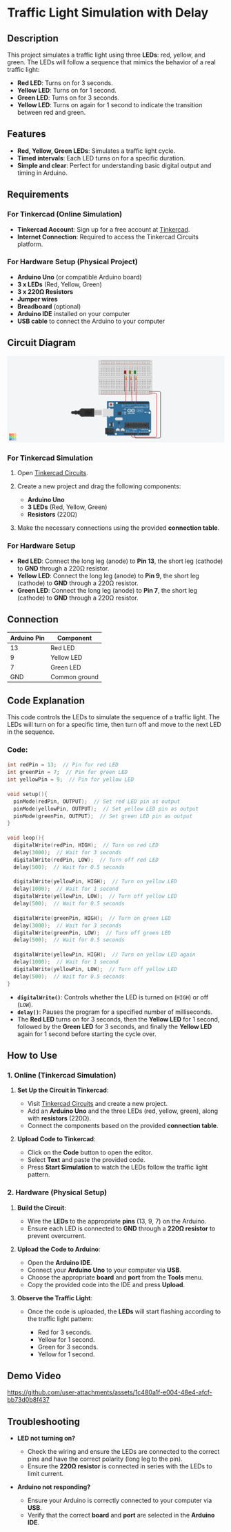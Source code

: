 # **Traffic Light Simulation with Delay**

## **Description**

This project simulates a traffic light using three **LEDs**: red, yellow, and green. The LEDs will follow a sequence that mimics the behavior of a real traffic light:

* **Red LED**: Turns on for 3 seconds.
* **Yellow LED**: Turns on for 1 second.
* **Green LED**: Turns on for 3 seconds.
* **Yellow LED**: Turns on again for 1 second to indicate the transition between red and green.

## **Features**

* **Red, Yellow, Green LEDs**: Simulates a traffic light cycle.
* **Timed intervals**: Each LED turns on for a specific duration.
* **Simple and clear**: Perfect for understanding basic digital output and timing in Arduino.

## **Requirements**

### **For Tinkercad (Online Simulation)**

* **Tinkercad Account**: Sign up for a free account at [Tinkercad](https://www.tinkercad.com/).
* **Internet Connection**: Required to access the Tinkercad Circuits platform.

### **For Hardware Setup (Physical Project)**

* **Arduino Uno** (or compatible Arduino board)
* **3 x LEDs** (Red, Yellow, Green)
* **3 x 220Ω Resistors**
* **Jumper wires**
* **Breadboard** (optional)
* **Arduino IDE** installed on your computer
* **USB cable** to connect the Arduino to your computer

## **Circuit Diagram**

![Circuit Diagram](<Time Delay Traffic Light.png>)

### **For Tinkercad Simulation**

1. Open [Tinkercad Circuits](https://www.tinkercad.com/circuits).
2. Create a new project and drag the following components:

   * **Arduino Uno**
   * **3 LEDs** (Red, Yellow, Green)
   * **Resistors** (220Ω)
3. Make the necessary connections using the provided **connection table**.

### **For Hardware Setup**

* **Red LED**: Connect the long leg (anode) to **Pin 13**, the short leg (cathode) to **GND** through a 220Ω resistor.
* **Yellow LED**: Connect the long leg (anode) to **Pin 9**, the short leg (cathode) to **GND** through a 220Ω resistor.
* **Green LED**: Connect the long leg (anode) to **Pin 7**, the short leg (cathode) to **GND** through a 220Ω resistor.

## **Connection**

| Arduino Pin | Component     |
| ----------- | ------------- |
| 13          | Red LED       |
| 9           | Yellow LED    |
| 7           | Green LED     |
| GND         | Common ground |

## **Code Explanation**

This code controls the LEDs to simulate the sequence of a traffic light. The LEDs will turn on for a specific time, then turn off and move to the next LED in the sequence.

### **Code:**

```cpp
int redPin = 13;  // Pin for red LED
int greenPin = 7;  // Pin for green LED
int yellowPin = 9;  // Pin for yellow LED

void setup(){
  pinMode(redPin, OUTPUT);  // Set red LED pin as output
  pinMode(yellowPin, OUTPUT);  // Set yellow LED pin as output
  pinMode(greenPin, OUTPUT);  // Set green LED pin as output
}

void loop(){
  digitalWrite(redPin, HIGH);  // Turn on red LED
  delay(3000);  // Wait for 3 seconds
  digitalWrite(redPin, LOW);  // Turn off red LED
  delay(500);  // Wait for 0.5 seconds

  digitalWrite(yellowPin, HIGH);  // Turn on yellow LED
  delay(1000);  // Wait for 1 second
  digitalWrite(yellowPin, LOW);  // Turn off yellow LED
  delay(500);  // Wait for 0.5 seconds

  digitalWrite(greenPin, HIGH);  // Turn on green LED
  delay(3000);  // Wait for 3 seconds
  digitalWrite(greenPin, LOW);  // Turn off green LED
  delay(500);  // Wait for 0.5 seconds

  digitalWrite(yellowPin, HIGH);  // Turn on yellow LED again
  delay(1000);  // Wait for 1 second
  digitalWrite(yellowPin, LOW);  // Turn off yellow LED
  delay(500);  // Wait for 0.5 seconds
}
```

* **`digitalWrite()`**: Controls whether the LED is turned on (`HIGH`) or off (`LOW`).
* **`delay()`**: Pauses the program for a specified number of milliseconds.
* The **Red LED** turns on for 3 seconds, then the **Yellow LED** for 1 second, followed by the **Green LED** for 3 seconds, and finally the **Yellow LED** again for 1 second before starting the cycle over.

## **How to Use**

### **1. Online (Tinkercad Simulation)**

1. **Set Up the Circuit in Tinkercad**:

   * Visit [Tinkercad Circuits](https://www.tinkercad.com/circuits) and create a new project.
   * Add an **Arduino Uno** and the three LEDs (red, yellow, green), along with **resistors** (220Ω).
   * Connect the components based on the provided **connection table**.

2. **Upload Code to Tinkercad**:

   * Click on the **Code** button to open the editor.
   * Select **Text** and paste the provided code.
   * Press **Start Simulation** to watch the LEDs follow the traffic light pattern.

### **2. Hardware (Physical Setup)**

1. **Build the Circuit**:

   * Wire the **LEDs** to the appropriate **pins** (13, 9, 7) on the Arduino.
   * Ensure each LED is connected to **GND** through a **220Ω resistor** to prevent overcurrent.

2. **Upload the Code to Arduino**:

   * Open the **Arduino IDE**.
   * Connect your **Arduino Uno** to your computer via **USB**.
   * Choose the appropriate **board** and **port** from the **Tools** menu.
   * Copy the provided code into the IDE and press **Upload**.

3. **Observe the Traffic Light**:

   * Once the code is uploaded, the **LEDs** will start flashing according to the traffic light pattern:

     * Red for 3 seconds.
     * Yellow for 1 second.
     * Green for 3 seconds.
     * Yellow for 1 second.

## **Demo Video**

https://github.com/user-attachments/assets/1c480a1f-e004-48e4-afcf-bb73d0b8f437

## **Troubleshooting**

* **LED not turning on?**

  * Check the wiring and ensure the LEDs are connected to the correct pins and have the correct polarity (long leg to the pin).
  * Ensure the **220Ω resistor** is connected in series with the LEDs to limit current.
* **Arduino not responding?**

  * Ensure your Arduino is correctly connected to your computer via **USB**.
  * Verify that the correct **board** and **port** are selected in the **Arduino IDE**.
